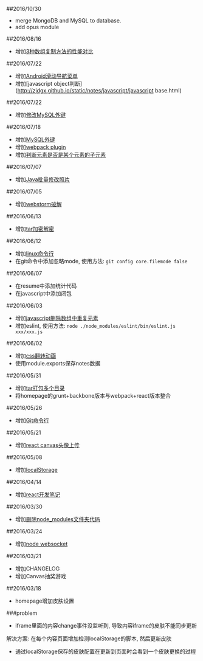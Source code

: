 ##2016/10/30

- merge MongoDB and MySQL to database.
- add opus module

##2016/08/16

- 增加[3种数组复制方法的性能对比](http://zjdgx.github.io/static/notes/javascript/javascript-copy-compare.html)

##2016/07/22

- 增加[Android滑动导航菜单](http://zjdgx.github.io/static/notes/android/android-source.html)
- 增加[javascript object判断](http://zjdgx.github.io/static/notes/javascript/javascript base.html)

##2016/07/22

- 增加[修改MySQL外键](http://zjdgx.github.io/static/notes/mysql/notes.html)

##2016/07/18

- 增加[MySQL外键](http://zjdgx.github.io/static/notes/mysql/notes.html)
- 增加[webpack plugin](http://zjdgx.github.io/static/notes/tools/webpack-plugin.html)
- 增加[判断元素是否是某个元素的子元素](http://zjdgx.github.io/static/notes/javascript/isChild.html)

##2016/07/07

- 增加[Java批量修改照片](http://zjdgx.github.io/static/notes/java/batch-rename-photo.html)

##2016/07/05

- 增加[webstorm破解](http://zjdgx.github.io/static/notes/tools/webstorm.2016.html)

##2016/06/13

- 增加[tar加密解密](http://zjdgx.github.io/static/notes/tools/tar.html)

##2016/06/12

- 增加[linux命令行](http://zjdgx.github.io/)
- 在git命令中添加忽略mode, 使用方法: `git config core.filemode false`

##2016/06/07

- 在resume中添加统计代码
- 在javascript中添加闭包

##2016/06/03

- 增加[javascript删除数组中重复元素](http://zjdgx.github.io/index.html)
- 增加eslint, 使用方法: `node ./node_modules/eslint/bin/eslint.js xxx/xxx.js`

##2016/06/02

- 增加[css翻转动画](http://zjdgx.github.io/index.html)
- 使用module.exports保存notes数据

##2016/05/31

- 增加[tar打包多个目录](http://zjdgx.github.io/nodejs.20160524.html)
- 将homepage的grunt+backbone版本与webpack+react版本整合

##2016/05/26

- 增加[Git命令行](http://zjdgx.github.io/gruntVersion/tools.20160524.html)

##2016/05/21

- 增加[react canvas头像上传](http://zjdgx.github.io/gruntVersion/react.20160524.html)

##2016/05/08

- 增加[localStorage](http://zjdgx.github.io/gruntVersion/javascript.20160524.html)

##2016/04/14

- 增加[react开发笔记](http://zjdgx.github.io/gruntVersion/react.20160524.html)

##2016/03/30

- 增加[删除node_modules文件夹代码](http://zjdgx.github.io/gruntVersion/nodejs.20160524.html)

##2016/03/24

- 增加[node websocket](http://zjdgx.github.io/gruntVersion/javascript.20160524.html)

##2016/03/21

- 增加CHANGELOG
- 增加Canvas抽奖游戏

##2016/03/18
- homepage增加皮肤设置

###problem

- iframe里面的内容change事件没监听到, 导致内容iframe的皮肤不能同步更新

解决方案: 在每个内容页面增加检测localStorage的脚本, 然后更新皮肤

- 通过localStorage保存的皮肤配置在更新到页面时会看到一个皮肤更换的过程

